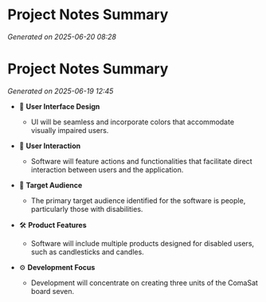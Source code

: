 # Project Notes Summary

*Generated on 2025-06-20 08:28*

# Project Notes Summary

*Generated on 2025-06-19 12:45*

- 🎨 **User Interface Design**
  - UI will be seamless and incorporate colors that accommodate visually impaired users.

- 🤝 **User Interaction**
  - Software will feature actions and functionalities that facilitate direct interaction between users and the application.

- 👥 **Target Audience**
  - The primary target audience identified for the software is people, particularly those with disabilities.

- 🛠️ **Product Features**
  - Software will include multiple products designed for disabled users, such as candlesticks and candles.

- ⚙️ **Development Focus**
  - Development will concentrate on creating three units of the ComaSat board seven.